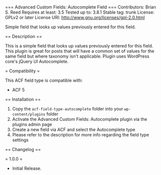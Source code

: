 === Advanced Custom Fields: Autocomplete Field ===
Contributors: Brian S. Reed
Requires at least: 3.5
Tested up to: 3.8.1
Stable tag: trunk
License: GPLv2 or later
License URI: http://www.gnu.org/licenses/gpl-2.0.html

Simple field that looks up values previously entered for this field.

== Description ==

This is a simple field that looks up values previously entered for this field. This plugin is great for posts that will have a common set of values for the same field but where taxonomy isn't applicable. Plugin uses WordPress core's jQuery UI Autocomplete.

= Compatibility =

This ACF field type is compatible with:
* ACF 5

== Installation ==

1. Copy the `acf-field-type-autocomplete` folder into your `wp-content/plugins` folder
2. Activate the Advanced Custom Fields: Autocomplete plugin via the plugins admin page
3. Create a new field via ACF and select the Autocomplete type
4. Please refer to the description for more info regarding the field type settings

== Changelog ==

= 1.0.0 =
* Initial Release.